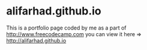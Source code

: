# alifarhad.github.io
This is a portfolio page coded by me as a part of http://www.freecodecamp.com
you can view it here =>  http://alifarhad.github.io
